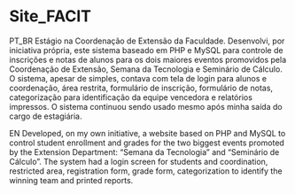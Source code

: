 # Site_FACIT
PT_BR
Estágio na Coordenação de Extensão da Faculdade. Desenvolvi, por iniciativa própria, este sistema baseado em PHP e MySQL para controle de inscrições e notas de alunos para os dois maiores eventos promovidos pela Coordenação de Extensão, Semana da Tecnologia e Seminário de Cálculo. O sistema, apesar de simples, contava com tela de login para alunos e coordenação, área restrita, formulário de inscrição, formulário de notas, categorização para identificação da equipe vencedora e relatórios impressos. O sistema continuou sendo usado mesmo após minha saída do cargo de estagiária.

EN
Developed, on my own initiative, a website based on PHP and MySQL to control student enrollment and grades for the two biggest events promoted by the Extension Department: “Semana da Tecnologia” and “Seminário de Cálculo”. The system had a login screen for students and coordination, restricted area, registration form, grade form, categorization to identify the winning team and printed reports.
